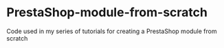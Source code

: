 PrestaShop-module-from-scratch
==============================

Code used in my series of tutorials for creating a PrestaShop module from scratch